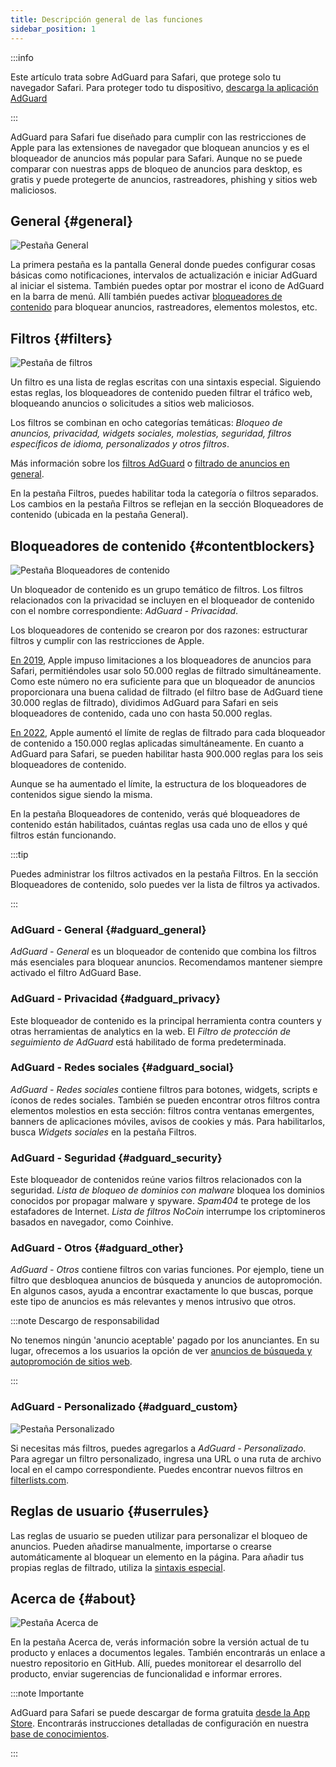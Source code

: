 ```yaml
---
title: Descripción general de las funciones
sidebar_position: 1
---
```


:::info

Este artículo trata sobre AdGuard para Safari, que protege solo tu navegador Safari. Para proteger todo tu dispositivo, [descarga la aplicación AdGuard](https://agrd.io/download-kb-adblock)

:::

AdGuard para Safari fue diseñado para cumplir con las restricciones de Apple para las extensiones de navegador que bloquean anuncios y es el bloqueador de anuncios más popular para Safari. Aunque no se puede comparar con nuestras apps de bloqueo de anuncios para desktop, es gratis y puede protegerte de anuncios, rastreadores, phishing y sitios web maliciosos.

## General {#general}

![Pestaña General](https://cdn.adtidy.org/public/Adguard/Blog/AG_for_Safari_in-depth_review/General.png)

La primera pestaña es la pantalla General donde puedes configurar cosas básicas como notificaciones, intervalos de actualización e iniciar AdGuard al iniciar el sistema. También puedes optar por mostrar el icono de AdGuard en la barra de menú. Allí también puedes activar [bloqueadores de contenido](#contentblockers) para bloquear anuncios, rastreadores, elementos molestos, etc.

## Filtros {#filters}

![Pestaña de filtros](https://cdn.adtidy.org/public/Adguard/Blog/AG_for_Safari_in-depth_review/Filters.png)

Un filtro es una lista de reglas escritas con una sintaxis especial. Siguiendo estas reglas, los bloqueadores de contenido pueden filtrar el tráfico web, bloqueando anuncios o solicitudes a sitios web maliciosos.

Los filtros se combinan en ocho categorías temáticas: *Bloqueo de anuncios, privacidad, widgets sociales, molestias, seguridad, filtros específicos de idioma, personalizados y otros filtros*.

Más información sobre los [filtros AdGuard](/general/ad-filtering/adguard-filters) o [filtrado de anuncios en general](/general/ad-filtering/how-ad-blocking-works).

En la pestaña Filtros, puedes habilitar toda la categoría o filtros separados. Los cambios en la pestaña Filtros se reflejan en la sección Bloqueadores de contenido (ubicada en la pestaña General).

## Bloqueadores de contenido {#contentblockers}

![Pestaña Bloqueadores de contenido](https://cdn.adtidy.org/public/Adguard/Blog/AG_for_Safari_in-depth_review/Contentblockers.png)

Un bloqueador de contenido es un grupo temático de filtros. Los filtros relacionados con la privacidad se incluyen en el bloqueador de contenido con el nombre correspondiente: *AdGuard - Privacidad*.

Los bloqueadores de contenido se crearon por dos razones: estructurar filtros y cumplir con las restricciones de Apple.

[En 2019](https://adguard.com/en/blog/adguard-safari-1-5.html), Apple impuso limitaciones a los bloqueadores de anuncios para Safari, permitiéndoles usar solo 50.000 reglas de filtrado simultáneamente. Como este número no era suficiente para que un bloqueador de anuncios proporcionara una buena calidad de filtrado (el filtro base de AdGuard tiene 30.000 reglas de filtrado), dividimos AdGuard para Safari en seis bloqueadores de contenido, cada uno con hasta 50.000 reglas.

[En 2022](https://adguard.com/en/blog/adguard-for-safari-1-11.html), Apple aumentó el límite de reglas de filtrado para cada bloqueador de contenido a 150.000 reglas aplicadas simultáneamente. En cuanto a AdGuard para Safari, se pueden habilitar hasta 900.000 reglas para los seis bloqueadores de contenido.

Aunque se ha aumentado el límite, la estructura de los bloqueadores de contenidos sigue siendo la misma.

En la pestaña Bloqueadores de contenido, verás qué bloqueadores de contenido están habilitados, cuántas reglas usa cada uno de ellos y qué filtros están funcionando.

:::tip

Puedes administrar los filtros activados en la pestaña Filtros. En la sección Bloqueadores de contenido, solo puedes ver la lista de filtros ya activados.

:::

### AdGuard - General {#adguard_general}

*AdGuard - General* es un bloqueador de contenido que combina los filtros más esenciales para bloquear anuncios. Recomendamos mantener siempre activado el filtro AdGuard Base.

### AdGuard - Privacidad {#adguard_privacy}

Este bloqueador de contenido es la principal herramienta contra counters y otras herramientas de analytics en la web. El *Filtro de protección de seguimiento de AdGuard* está habilitado de forma predeterminada.

### AdGuard - Redes sociales {#adguard_social}

*AdGuard - Redes sociales* contiene filtros para botones, widgets, scripts e íconos de redes sociales. También se pueden encontrar otros filtros contra elementos molestios en esta sección: filtros contra ventanas emergentes, banners de aplicaciones móviles, avisos de cookies y más. Para habilitarlos, busca *Widgets sociales* en la pestaña Filtros.

### AdGuard - Seguridad {#adguard_security}

Este bloqueador de contenidos reúne varios filtros relacionados con la seguridad. *Lista de bloqueo de dominios con malware* bloquea los dominios conocidos por propagar malware y spyware. *Spam404* te protege de los estafadores de Internet. *Lista de filtros NoCoin* interrumpe los criptomineros basados en navegador, como Coinhive.

### AdGuard - Otros {#adguard_other}

*AdGuard - Otros* contiene filtros con varias funciones. Por ejemplo, tiene un filtro que desbloquea anuncios de búsqueda y anuncios de autopromoción. En algunos casos, ayuda a encontrar exactamente lo que buscas, porque este tipo de anuncios es más relevantes y menos intrusivo que otros.

:::note Descargo de responsabilidad

No tenemos ningún 'anuncio aceptable' pagado por los anunciantes. En su lugar, ofrecemos a los usuarios la opción de ver [anuncios de búsqueda y autopromoción de sitios web](/general/ad-filtering/search-ads).

:::

### AdGuard - Personalizado {#adguard_custom}

![Pestaña Personalizado](https://cdn.adtidy.org/public/Adguard/Blog/AG_for_Safari_in-depth_review/AGCustom.png)

Si necesitas más filtros, puedes agregarlos a *AdGuard - Personalizado*. Para agregar un filtro personalizado, ingresa una URL o una ruta de archivo local en el campo correspondiente. Puedes encontrar nuevos filtros en [filterlists.com](https://filterlists.com/).

## Reglas de usuario {#userrules}

Las reglas de usuario se pueden utilizar para personalizar el bloqueo de anuncios. Pueden añadirse manualmente, importarse o crearse automáticamente al bloquear un elemento en la página. Para añadir tus propias reglas de filtrado, utiliza la [sintaxis especial](/general/ad-filtering/create-own-filters).

## Acerca de {#about}

![Pestaña Acerca de](https://cdn.adtidy.org/public/Adguard/Blog/AG_for_Safari_in-depth_review/About.png)

En la pestaña Acerca de, verás información sobre la versión actual de tu producto y enlaces a documentos legales. También encontrarás un enlace a nuestro repositorio en GitHub. Allí, puedes monitorear el desarrollo del producto, enviar sugerencias de funcionalidad e informar errores.

:::note Importante

AdGuard para Safari se puede descargar de forma gratuita [desde la App Store](https://apps.apple.com/app/adguard-for-safari/id1440147259). Encontrarás instrucciones detalladas de configuración en nuestra [base de conocimientos](../installation).

:::
